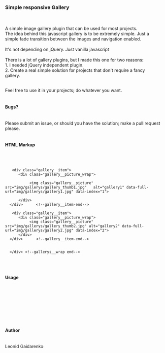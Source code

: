 <h3>Simple responsive Gallery</h3><br><br>
A simple image gallery plugin that can be used for most projects.<br> 
The idea behind this javascript gallery is to be extremely simple. Just a simple fade transition between the images and navigation enabled.<br><br>
It's not depending on jQuery. Just vanilla javascript<br><br>
There is a lot of gallery plugins, but I made this one for two reasons:<br>
1.	I needed jQuery independent plugin.<br>
2.	Create a real simple solution for projects that don't require a fancy gallery.<br><br>

Feel free to use it in your projects; do whatever you want.<br><br>

<h4>Bugs?</h4><br>
Please submit an issue, or should you have the solution; make a pull request please.<br><br>
<h4>HTML Markup</h4><br><br>
      <div class="gallerys__wrap"> 
         
       <div class="gallery__item">
          <div class="gallery__picture_wrap">
              
               <img class="gallery__picture"  src="img/gallerys/gallery_thumb1.jpg"   alt="gallery1" data-full-url="img/gallerys/gallery1.jpg" data-index="1">
               
          </div>   
      </div>      <!--gallery__item-end-->
      
       <div class="gallery__item">
          <div class="gallery__picture_wrap">
               <img class="gallery__picture"  src="img/gallerys/gallery_thumb2.jpg" alt="gallery2" data-full-url="img/gallerys/gallery2.jpg" data-index="2">
          </div>   
      </div>      <!--gallery__item-end-->
      
                      
      </div> <!--gallerys__wrap end-->
<br><br>
<h4>Usage</h4><br><br>

 <link rel="stylesheet" href="lg-simple-js-gallery.css"><br>        
<link rel="stylesheet" href="lg-simple-js-gallery.css"><br>
<script type="text/javascript" src="lg-simple-js-gallery.js "></script>

<br><br>

<h4>Author</h4><br>
Leonid Gaidarenko
